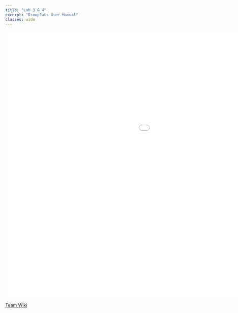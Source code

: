 ```yaml
---
title: "Lab 3 & 4"
excerpt: "GroupEats User Manual" 
classes: wide
---
```


<div>
  <iframe src="..." frameborder="0" width="1440" height="839" allowfullscreen="true" mozallowfullscreen="true" webkitallowfullscreen="true" class="presentation"></iframe> 

  <a href="[GroupEats User Manual](https://github.com/alexkeleher/social-app-cs410/wiki)" target="_blank">Team Wiki</a> 
</div>